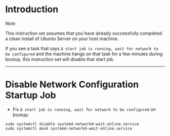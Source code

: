 # Introduction
> [!NOTE]
> This instruction set assumes that you have already successfully completed a clean install of Ubuntu Server on your host machine.

If you see a task that says `A start job is running, wait for network to be configured` and the machine hangs on that task for a few minutes during bootup, this instruction set will disable that start job.

-----
# Disable Network Configuration Startup Job
* Fix `A start job is running, wait for network to be configured` on bootup:
```
sudo systemctl disable systemd-networkd-wait-online.service
sudo systemctl mask systemd-networkd-wait-online.service
```